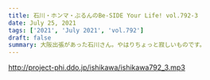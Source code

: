 ```yaml
---
title: 石川・ホンマ・ぶるんのBe-SIDE Your Life! vol.792-3
date: July 25, 2021
tags: ['2021', 'July 2021', 'vol.792']
draft: false
summary: 大阪出張があった石川さん。やはりちょっと寂しいものです。
---
```


http://project-phi.ddo.jp/ishikawa/ishikawa792_3.mp3

